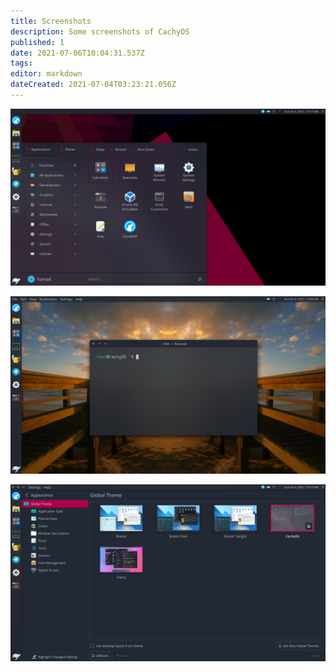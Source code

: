 ```yaml
---
title: Screenshots
description: Some screenshots of CachyOS
published: 1
date: 2021-07-06T10:04:31.537Z
tags: 
editor: markdown
dateCreated: 2021-07-04T03:23:21.056Z
---
```


![screenshot_20210704_061022.png](/screenshot_20210704_061022.png)

![screenshot_20210704_062822.png](/screenshot_20210704_062822.png)

![screenshot_20210704_061647.png](/screenshot_20210704_061647.png)